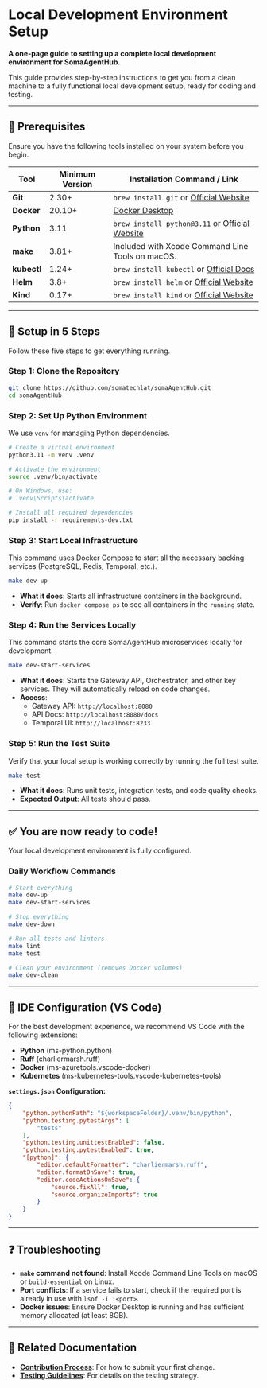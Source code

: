 # Local Development Environment Setup

**A one-page guide to setting up a complete local development environment for SomaAgentHub.**

This guide provides step-by-step instructions to get you from a clean machine to a fully functional local development setup, ready for coding and testing.

---

## 🎯 Prerequisites

Ensure you have the following tools installed on your system before you begin.

| Tool | Minimum Version | Installation Command / Link |
|---|---|---|
| **Git** | 2.30+ | `brew install git` or [Official Website](https://git-scm.com/downloads) |
| **Docker** | 20.10+ | [Docker Desktop](https://www.docker.com/products/docker-desktop/) |
| **Python** | 3.11 | `brew install python@3.11` or [Official Website](https://www.python.org/) |
| **make** | 3.81+ | Included with Xcode Command Line Tools on macOS. |
| **kubectl** | 1.24+ | `brew install kubectl` or [Official Docs](https://kubernetes.io/docs/tasks/tools/) |
| **Helm** | 3.8+ | `brew install helm` or [Official Website](https://helm.sh/) |
| **Kind** | 0.17+ | `brew install kind` or [Official Website](https://kind.sigs.k8s.io/) |

---

## 🚀 Setup in 5 Steps

Follow these five steps to get everything running.

### Step 1: Clone the Repository
```bash
git clone https://github.com/somatechlat/somaAgentHub.git
cd somaAgentHub
```

### Step 2: Set Up Python Environment
We use `venv` for managing Python dependencies.

```bash
# Create a virtual environment
python3.11 -m venv .venv

# Activate the environment
source .venv/bin/activate

# On Windows, use:
# .venv\Scripts\activate

# Install all required dependencies
pip install -r requirements-dev.txt
```

### Step 3: Start Local Infrastructure
This command uses Docker Compose to start all the necessary backing services (PostgreSQL, Redis, Temporal, etc.).

```bash
make dev-up
```
- **What it does**: Starts all infrastructure containers in the background.
- **Verify**: Run `docker compose ps` to see all containers in the `running` state.

### Step 4: Run the Services Locally
This command starts the core SomaAgentHub microservices locally for development.

```bash
make dev-start-services
```
- **What it does**: Starts the Gateway API, Orchestrator, and other key services. They will automatically reload on code changes.
- **Access**:
    - Gateway API: `http://localhost:8080`
    - API Docs: `http://localhost:8080/docs`
    - Temporal UI: `http://localhost:8233`

### Step 5: Run the Test Suite
Verify that your local setup is working correctly by running the full test suite.

```bash
make test
```
- **What it does**: Runs unit tests, integration tests, and code quality checks.
- **Expected Output**: All tests should pass.

---

## ✅ You are now ready to code!

Your local development environment is fully configured.

### Daily Workflow Commands
```bash
# Start everything
make dev-up
make dev-start-services

# Stop everything
make dev-down

# Run all tests and linters
make lint
make test

# Clean your environment (removes Docker volumes)
make dev-clean
```

---

## 🔧 IDE Configuration (VS Code)

For the best development experience, we recommend VS Code with the following extensions:

- **Python** (ms-python.python)
- **Ruff** (charliermarsh.ruff)
- **Docker** (ms-azuretools.vscode-docker)
- **Kubernetes** (ms-kubernetes-tools.vscode-kubernetes-tools)

**`settings.json` Configuration:**
```json
{
    "python.pythonPath": "${workspaceFolder}/.venv/bin/python",
    "python.testing.pytestArgs": [
        "tests"
    ],
    "python.testing.unittestEnabled": false,
    "python.testing.pytestEnabled": true,
    "[python]": {
        "editor.defaultFormatter": "charliermarsh.ruff",
        "editor.formatOnSave": true,
        "editor.codeActionsOnSave": {
            "source.fixAll": true,
            "source.organizeImports": true
        }
    }
}
```

---

## ❓ Troubleshooting

- **`make` command not found**: Install Xcode Command Line Tools on macOS or `build-essential` on Linux.
- **Port conflicts**: If a service fails to start, check if the required port is already in use with `lsof -i :<port>`.
- **Docker issues**: Ensure Docker Desktop is running and has sufficient memory allocated (at least 8GB).

---
## 🔗 Related Documentation
- **[Contribution Process](contribution-process.md)**: For how to submit your first change.
- **[Testing Guidelines](testing-guidelines.md)**: For details on the testing strategy.
```
